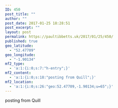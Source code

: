 ```yaml
---
ID: 450
post_title: ""
author: ""
post_date: 2017-01-25 18:28:51
post_excerpt: ""
layout: post
permalink: https://paultibbetts.uk/2017/01/25/450/
published: true
geo_latitude:
  - "52.47709"
geo_longitude:
  - "-1.90134"
mf2_type:
  - 'a:1:{i:0;s:7:"h-entry";}'
mf2_content:
  - 'a:1:{i:0;s:18:"posting from Quill";}'
mf2_location:
  - 'a:1:{i:0;s:26:"geo:52.47709,-1.90134;u=65";}'
---
```

posting from Quill